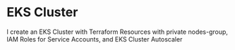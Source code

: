 
# EKS Cluster


I create an EKS Cluster with Terraform Resources with private nodes-group, IAM Roles for Service Accounts, and EKS Cluster Autoscaler
